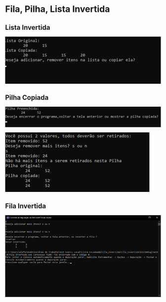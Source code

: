 # Fila, Pilha, Lista Invertida




## Lista Invertida

![Lista](/relatorio/Imagens/Lab9/ListaCopia/print1.png)




## Pilha Copiada


![Pilha](/relatorio/Imagens/Lab9/PilhaCopia/print1.png)


![Pilha](/relatorio/Imagens/Lab9/PilhaCopia/print2.png)




## Fila Invertida


![Fila](/relatorio/Imagens/Lab9/FilaInvertida/fila.png)
